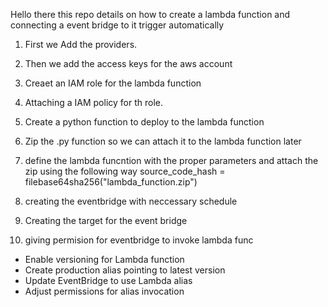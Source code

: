 Hello there this repo details on how to create a lambda function and connecting a event bridge to it trigger automatically

1. First we Add the providers.

2. Then we add the access keys for the aws account

3. Creaet an IAM role for the lambda function

4. Attaching a IAM policy for th role. 

5. Create a python function to deploy to the lambda function

6. Zip the .py function so we can attach it to the lambda function later 

7. define the lambda funcntion with the proper parameters and attach the zip using the following way 
source_code_hash = filebase64sha256("lambda_function.zip")

8. creating the eventbridge with neccessary schedule

9. Creating the target for the event bridge

10. giving permision for eventbridge to invoke lambda func

- Enable versioning for Lambda function
- Create production alias pointing to latest version
- Update EventBridge to use Lambda alias
- Adjust permissions for alias invocation